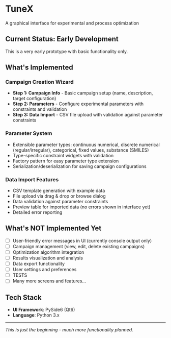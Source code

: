 # TuneX
A graphical interface for experimental and process optimization

## Current Status: Early Development

This is a very early prototype with basic functionality only.

## What's Implemented

### Campaign Creation Wizard
- **Step 1: Campaign Info** - Basic campaign setup (name, description, target configuration)
- **Step 2: Parameters** - Configure experimental parameters with constraints and validation
- **Step 3: Data Import** - CSV file upload with validation against parameter constraints

### Parameter System
- Extensible parameter types: continuous numerical, discrete numerical (regular/irregular), categorical, fixed values, substance (SMILES)
- Type-specific constraint widgets with validation
- Factory pattern for easy parameter type extension
- Serialization/deserialization for saving campaign configurations

### Data Import Features
- CSV template generation with example data
- File upload via drag & drop or browse dialog
- Data validation against parameter constraints
- Preview table for imported data (no errors shown in interface yet)
- Detailed error reporting

## What's NOT Implemented Yet

- [ ] User-friendly error messages in UI (currently console output only)
- [ ] Campaign management (view, edit, delete existing campaigns)
- [ ] Optimization algorithm integration
- [ ] Results visualization and analysis
- [ ] Data export functionality
- [ ] User settings and preferences
- [ ] TESTS
- [ ] Many more screens and features...

## Tech Stack
- **UI Framework**: PySide6 (Qt6)
- **Language**: Python 3.x

---
*This is just the beginning - much more functionality planned.*